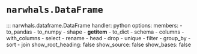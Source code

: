 # `narwhals.DataFrame`

::: narwhals.dataframe.DataFrame
    handler: python
    options:
      members:
        - to_pandas
        - to_numpy
        - shape
        - __getitem__
        - to_dict
        - schema
        - columns
        - with_columns
        - select
        - rename
        - head
        - drop
        - unique
        - filter
        - group_by
        - sort
        - join
      show_root_heading: false
      show_source: false
      show_bases: false
